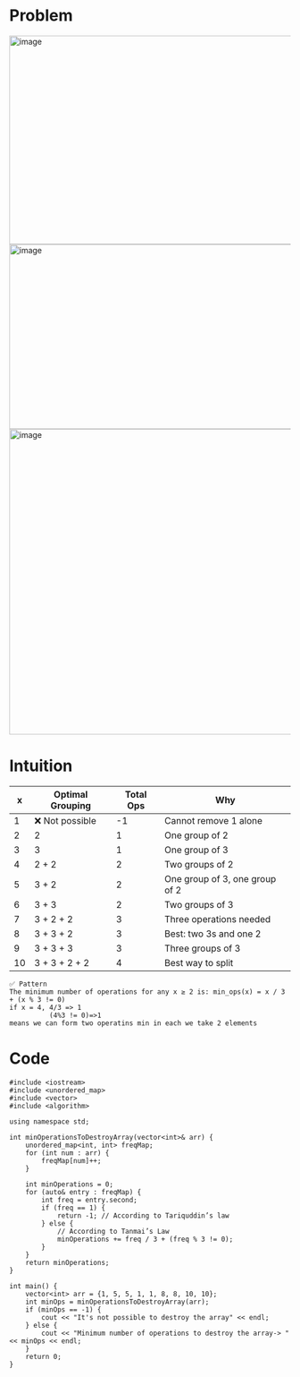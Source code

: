 # Problem
<img width="608" height="373" alt="image" src="https://github.com/user-attachments/assets/9a9295ff-9f87-4eb9-93aa-5fbbed389c86" />
<img width="604" height="330" alt="image" src="https://github.com/user-attachments/assets/bc021d89-6fc4-43e0-972c-1e0c180926b9" />
<img width="588" height="546" alt="image" src="https://github.com/user-attachments/assets/0d2911e2-f94a-462f-9f1a-7820a21456f1" />

# Intuition
| x  | Optimal Grouping | Total Ops | Why                            |
| -- | ---------------- | --------- | ------------------------------ |
| 1  | ❌ Not possible   | -1        | Cannot remove 1 alone          |
| 2  | 2                | 1         | One group of 2                 |
| 3  | 3                | 1         | One group of 3                 |
| 4  | 2 + 2            | 2         | Two groups of 2                |
| 5  | 3 + 2            | 2         | One group of 3, one group of 2 |
| 6  | 3 + 3            | 2         | Two groups of 3                |
| 7  | 3 + 2 + 2        | 3         | Three operations needed        |
| 8  | 3 + 3 + 2        | 3         | Best: two 3s and one 2         |
| 9  | 3 + 3 + 3        | 3         | Three groups of 3              |
| 10 | 3 + 3 + 2 + 2    | 4         | Best way to split              |

```
✅ Pattern
The minimum number of operations for any x ≥ 2 is: min_ops(x) = x / 3 + (x % 3 != 0)
if x = 4, 4/3 => 1
          (4%3 != 0)=>1
means we can form two operatins min in each we take 2 elements
```
# Code
```
#include <iostream>
#include <unordered_map>
#include <vector>
#include <algorithm>

using namespace std;

int minOperationsToDestroyArray(vector<int>& arr) {
    unordered_map<int, int> freqMap;
    for (int num : arr) {
        freqMap[num]++;
    }

    int minOperations = 0;
    for (auto& entry : freqMap) {
        int freq = entry.second;
        if (freq == 1) {
            return -1; // According to Tariquddin’s law
        } else {
            // According to Tanmai’s Law
            minOperations += freq / 3 + (freq % 3 != 0);
        }
    }
    return minOperations;
}

int main() {
    vector<int> arr = {1, 5, 5, 1, 1, 8, 8, 10, 10};
    int minOps = minOperationsToDestroyArray(arr);
    if (minOps == -1) {
        cout << "It's not possible to destroy the array" << endl;
    } else {
        cout << "Minimum number of operations to destroy the array-> " << minOps << endl;
    }
    return 0;
}

```
